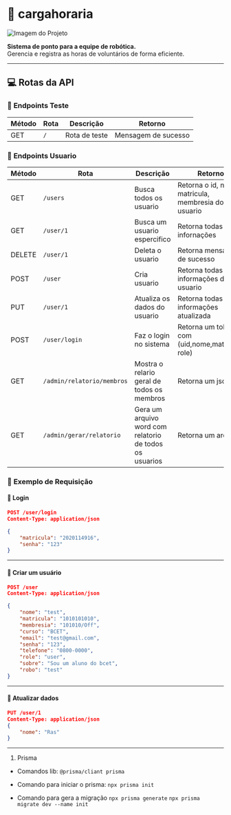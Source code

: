 # 📅 cargahoraria

![Imagem do Projeto](https://github.com/LucianoSabino/cargahoraria/blob/main/img/TrabalhandoRob%C3%B3ticaTecnologia.png?raw=true)

**Sistema de ponto para a equipe de robótica.**  
Gerencia e registra as horas de voluntários de forma eficiente.

---

## 💻 Rotas da API

### 🔹 **Endpoints Teste**

| Método | Rota | Descrição     | Retorno             |
| ------ | ---- | ------------- | ------------------- |
| GET    | `/`  | Rota de teste | Mensagem de sucesso |

### 🔹 **Endpoints Usuario**

| Método | Rota                       | Descrição                                               | Retorno                                            |
| ------ | -------------------------- | ------------------------------------------------------- | -------------------------------------------------- |
| GET    | `/users`                   | Busca todos os usuario                                  | Retorna o id, nome matricula, membresia do usuario |
| GET    | `/user/1`                  | Busca um usuario espercifico                            | Retorna todas as infornações                       |
| DELETE | `/user/1`                  | Deleta o usuario                                        | Retorna mensagem de sucesso                        |
| POST   | `/user`                    | Cria usuario                                            | Retorna todas as informações do usuario            |
| PUT    | `/user/1`                  | Atualiza os dados do usuario                            | Retorna todas informações atualizada               |
| POST   | `/user/login`              | Faz o login no sistema                                  | Retorna um token com (uid,nome,matricula, role)    |
| GET    | `/admin/relatorio/membros` | Mostra o relario geral de todos os membros              | Retorna um json                                    |
| GET    | `/admin/gerar/relatorio`   | Gera um arquivo word com relatorio de todos os usuarios | Retorna um arquivo                                 |

### 🔹 **Exemplo de Requisição**

#### 📌 **Login**

```json
POST /user/login
Content-Type: application/json

{
    "matricula": "2020114916",
    "senha": "123"
}

```

---

#### 📌 **Criar um usuário**

```json
POST /user
Content-Type: application/json

{
    "nome": "test",
    "matricula": "1010101010",
    "membresia": "101010/Off",
    "curso": "BCET",
    "email": "test@gmail.com",
    "senha": "123",
    "telefone": "0800-0000",
    "role": "user",
    "sobre": "Sou um aluno do bcet",
    "robo": "test"
}
```

---

#### 📌 **Atualizar dados**

```json
PUT /user/1
Content-Type: application/json
{
    "nome": "Ras"
}
```

---

1. Prisma

- Comandos lib: `@prisma/cliant prisma`

- Comando para iniciar o prisma: `npx prisma init`

- Comando para gera a migração `npx prisma generate`
  `npx prisma migrate dev --name init`

